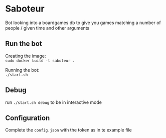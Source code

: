 # Saboteur

Bot looking into a boardgames db to give you games matching a number of people / given time and other arguments

## Run the bot
Creating the image:  
`sudo docker build -t saboteur .`

Running the bot:  
`./start.sh`


## Debug 
run `./start.sh debug` to be in interactive mode  

## Configuration

Complete the `config.json` with the token as in te example file
